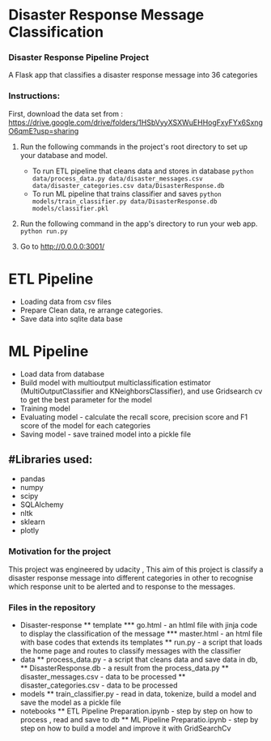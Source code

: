 # Disaster Response Message Classification
### Disaster Response Pipeline Project
A Flask app that classifies a disaster response message into 36 categories

### Instructions:
First, download the data set from : https://drive.google.com/drive/folders/1HSbVyyXSXWuEHHogFxyFYx6SxngO6qmE?usp=sharing
1. Run the following commands in the project's root directory to set up your database and model.

    - To run ETL pipeline that cleans data and stores in database
        `python data/process_data.py data/disaster_messages.csv data/disaster_categories.csv data/DisasterResponse.db`
    - To run ML pipeline that trains classifier and saves
        `python models/train_classifier.py data/DisasterResponse.db models/classifier.pkl`

2. Run the following command in the app's directory to run your web app.
    `python run.py`

3. Go to http://0.0.0.0:3001/



# ETL Pipeline
 * Loading data from csv files
 * Prepare Clean data, re arrange categories.
 * Save data into sqlite data base
 
# ML Pipeline
 * Load data from database
 * Build model with multioutput multiclassification estimator (MultiOutputClassifier and KNeighborsClassifier), and use Gridsearch cv to get the best parameter for    the model
 * Training model 
 * Evaluating model - calculate the recall score, precision score and F1 score of the model for each categories
 * Saving model - save trained model into a pickle file

 
 ## #Libraries used:
 * pandas
 * numpy
 * scipy
 * SQLAlchemy
 * nltk
 * sklearn
 * plotly
 
 
 ### Motivation for the project
 This project was engineered by udacity ,
 This aim of this project is classify a disaster response message into different categories in other to recognise which response unit to be alerted and to response   to the messages.

 ### Files in the repository 
 
 * Disaster-response 
  ** template
    *** go.html - an htlml file with jinja code to display the classification of the message
    *** master.html - an html file with base codes that extends its templates
  ** run.py - a script that loads the home page and routes to classify messages with the classifier
 * data
    ** process_data.py - a script that cleans data and save data in db,
    ** DisasterResponse.db - a result from the process_data.py
    ** disaster_messages.csv - data to be processed
    ** disaster_categories.csv - data to be processed
 * models
    ** train_classifier.py - read in data, tokenize, build a model and save the model as a pickle file
 * notebooks
   ** ETL Pipeline Preparation.ipynb - step by step on how to process , read and save to db
   ** ML Pipeline Preparatio.ipynb - step by step on how to build a model and improve it with GridSearchCv
 
